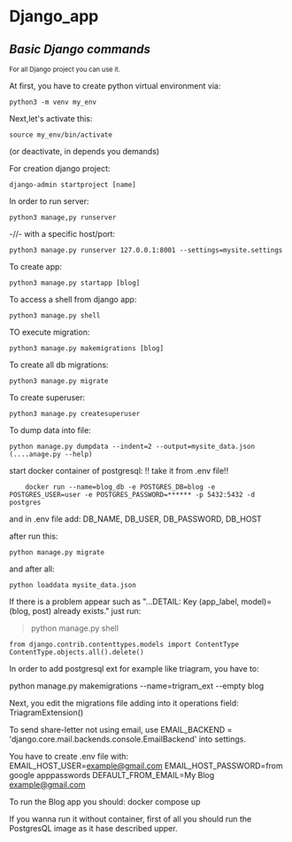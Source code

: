 # Django_app

## _Basic Django commands_
<sub>For all Django project you can use it.</sub>

At first, you have to create python virtual environment via:
```
python3 -m venv my_env
```

Next,let's activate this:
```
source my_env/bin/activate
```
(or deactivate, in depends you demands)

For creation django project:
```
django-admin startproject [name]
```

In order to run server:
```
python3 manage,py runserver
```

-//- with a specific host/port:
```
python3 manage.py runserver 127.0.0.1:8001 --settings=mysite.settings
```

To create app:
```
python3 manage.py startapp [blog]
```

To access a shell from django app:
```
python3 manage.py shell
```

TO execute migration:
```
python3 manage.py makemigrations [blog]
```

To create all db migrations:
```
python3 manage.py migrate
```

To create superuser:
```
python3 manage.py createsuperuser
```

To dump data into file:
```
python manage.py dumpdata --indent=2 --output=mysite_data.json (....anage.py --help)
```

start docker container of postgresql:
!! take it from .env file!!
```
    docker run --name=blog_db -e POSTGRES_DB=blog -e POSTGRES_USER=user -e POSTGRES_PASSWORD=****** -p 5432:5432 -d postgres
```
and in .env file add:
    DB_NAME, DB_USER, DB_PASSWORD, DB_HOST

after run this:
```
python manage.py migrate
```

and after all:
```
python loaddata mysite_data.json
```

If there is a problem appear such as "...DETAIL:  Key (app_label, model)=(blog, post) already exists." just run:
> python manage.py shell
```
from django.contrib.contenttypes.models import ContentType
ContentType.objects.all().delete()
```


In order to add postgresql ext for example like triagram, you have to:

python manage.py makemigrations --name=trigram_ext --empty blog

Next, you edit the migrations file adding into it operations field:
    TriagramExtension()

To send share-letter not using email, use 
EMAIL_BACKEND = 'django.core.mail.backends.console.EmailBackend' into settings.
    
You have to create .env file with:  
EMAIL_HOST_USER=<example@gmail.com>
EMAIL_HOST_PASSWORD=from google apppasswords
DEFAULT_FROM_EMAIL=My Blog <example@gmail.com>

To run the Blog app you should:
    docker compose up

If you wanna run it without container, first of all you should
run the PostgresQL image as it hase described upper.
